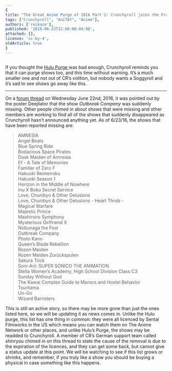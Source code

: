 ```yaml
---
{
title: "The Great Anime Purge of 2016 Part 2: Crunchyroll joins the Fray",
tags: ["Crunchyroll", "AniTAY", "Anime"],
authors: ['reikaze'],
published: '2016-06-23T12:00:00-04:00',
attached: [],
license: 'cc-by-4',
oldArticle: true
}
---
```


<div><img alt src="./jd7co21wbsi4jzjgv5nv.png"/><p class="sc-77igqf-0 bOfvBY">If you thought the <span><a class="sc-1out364-0 hMndXN sc-145m8ut-0 gIacKn js_link" data-ga='[["Embedded Url","External link","http://anitay.kinja.com/the-great-hulu-anime-purge-of-2016-1779962449",{"metric25":1}]]' href="http://anitay.kinja.com/the-great-hulu-anime-purge-of-2016-1779962449" rel="noopener noreferrer" target="_blank">Hulu Purge </a></span>was bad enough, Crunchyroll reminds you that it can purge shows too,
  and this time without warning. It’s a much smaller one and not out of CR’s volition, but nobody wants a Soggyroll and
  it’s sad to see shows go away like this.</p>
<div class="bxm4mm-2 hKBnez js_video-sticky__top-limit"></div>
<div class="bxm4mm-4 fQqUFt">

<div class="bxm4mm-1 gKeXmA js_video-sticky-trigger"></div>
<div class="bxm4mm-0 jRTmst instream-native-video instream-permalink js_video-sticky-target instream-native-video--mobile"></div>
</div>
<div class="bxm4mm-3 eCMXYG js_video-sticky__bottom-limit"></div>
<hr class="gcp5ez-0 hKlTiw"/><p class="sc-77igqf-0 bOfvBY">On a <span><a class="sc-1out364-0 hMndXN sc-145m8ut-0 gIacKn js_link" data-ga='[["Embedded Url","External link","http://www.crunchyroll.com/forumtopic-956853/outbreak-company-videos-missing",{"metric25":1}]]' href="http://www.crunchyroll.com/forumtopic-956853/outbreak-company-videos-missing" rel="noopener noreferrer" target="_blank">forum thread</a></span> on Wednesday June 22nd, 2016, it was pointed out by the poster
  Deejilator that the show <em>Outbreak Company </em>was suddenly missing. Other people chimed in about shows that were
  missing and other members are working to find all of the shows that suddenly disappeared as Crunchyroll hasn’t
  announced anything yet. As of 6/23/16, the shows that have been reported missing are:<br/></p>
<blockquote class="sc-8hxd3p-0 nvIqO" data-type="BlockQuote"><p class="sc-77igqf-0 bOfvBY"> AMNESIA<br/>Angel Beats<br/>Blue
  Spring Ride<br/>Bodacious Space Pirates<br/>Dusk Maiden of Amnesia<br/>Ef - A Tale of Memories<br/>Familiar of Zero F<br/>Hakuoki
  Reimeiroku<br/>Hakuoki Season 1<br/>Horizon in the Middle of Nowhere<br/>Inu X Boku Secret Service<br/>Love, Chunibyo
  &amp; Other Delusions<br/>Love, Chunibyo &amp; Other Delusions - Heart Throb -<br/>Magical Warfare<br/>Majestic
  Prince<br/>Mashiroiro Symphony<br/>Mysterious Girlfriend X<br/>Nobunaga the Fool<br/>Outbreak Company<br/>Photo Kano<br/>Queen’s
  Blade Rebellion<br/>Rozen Maiden<br/>Rozen Maiden Zurückspulen<br/>Sakura Trick<br/>Soni-Ani: SUPER SONICO THE
  ANIMATION<br/>Stella Women’s Academy, High School Division Class C3<br/>Sunday Without God<br/>The Kawai Complex Guide to
  Manors and Hostel Behavior<br/>Tsuritama<br/>Un-Go<br/>Wizard Barristers</p></blockquote>
<p class="sc-77igqf-0 bOfvBY">This is still an active story, so there may be more gone than just the ones listed
  here, so we will be updating it as news comes in. Unlike the Hulu purge, this list has one thing in common: they were
  all licenced by Sentai Filmworks in the US which means you can watch them on The Anime Network or other places, and
  unlike Hulu’s Purge, the shows may be readded to Crunchyroll. A member of CR’s German support team called shinryou
  chimed in on this thread to state the cause of the removal is due to the expiration of the licences, and they can get
  some back, but cannot give a status update at this point. We will be watching to see if this list grows or shrinks,
  and remember, if you truly like a show you should be buying a physical in case something like this happens.</p>
</div>
